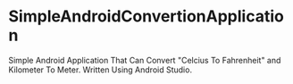 # SimpleAndroidConvertionApplication
Simple Android Application That Can Convert "Celcius To Fahrenheit" and Kilometer To Meter.
Written Using Android Studio.
